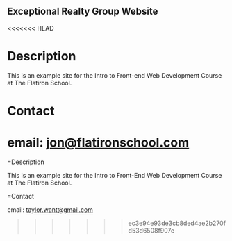 Exceptional Realty Group Website
---

<<<<<<< HEAD
# Description

This is an example site for the Intro to Front-end Web Development Course at The Flatiron School.

# Contact

email: jon@flatironschool.com
=======
=Description

This is an example site for the Intro to Front-End Web Development Course at The Flatiron School.

=Contact

email: taylor.want@gmail.com
>>>>>>> ec3e94e93de3cb8ded4ae2b270fd53d6508f907e
